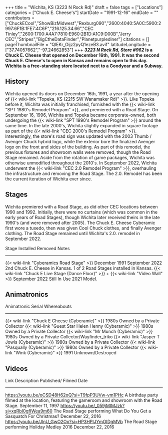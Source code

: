 +++
title = "Wichita, KS (3223 N Rock Rd)"
draft = false
tags = ["Locations"]
categories = ["Chuck E. Cheese's"]
startDate = "1991-12-16"
endDate = ""
contributors = ["ChuckECool","ShowBizMidwest","Rexburg090","2600:4040:5A0C:5900:2997:6F1B:1FE7:4C6F","216.125.34.66","CEC Tinley","2600:1700:A4A7:7810:E960:2B1D:A1C9:D00B","Jerry CEC","Stripes","BigCtheDataFinder","Planetpurplediner"]
citations = []
pageThumbnailFile = "QlEKr_Oijz2pyQ1ezeB3.avif"
latitudeLongitude = ["37.74057662","-97.24662853"]
+++
***3223 N Rock Rd, Store #962* is a Chuck E. Cheese that opened on December 16th, 1991. It was the second Chuck E. Cheese's to open in Kansas and remains open to this day. Wichita is a free-standing store located next to a Goodyear and a Subway.**

## History

Wichita opened its doors on December 16th, 1991, a year after the opening of {{< wiki-link "Topeka, KS (2215 SW Wanamaker Rd)" >}}. Like Topeka before it, Wichita was initially franchised, furnished with the {{< wiki-link "SPT 1980's Remodel Program" >}}, and premiered with a Road Stage. On September 16, 1996, Wichita and Topeka became corporate-owned, both undergoing the {{< wiki-link "SPT 1990's Remodel Program" >}} around the same time.
In the late 2000's, Wichita slightly expanded in square footage as part of the {{< wiki-link "CEC 2000's Remodel Program" >}}. Interestingly, the store's road sign was updated with the 2003 Thumb / Avenger Chuck hybrid logo, while the exterior bore the finalized Avenger logo on the front and sides of the building. As part of this remodel, the previous fixtures and showroom walls were removed, though the Road Stage remained. Aside from the rotation of game packages, Wichita was otherwise unmodified throughout the 2010's.
In September 2022, Wichita underwent the {{< wiki-link "CEC 2.0 Remodel Program" >}}, overhauling the infrastructure and removing the Road Stage. The 2.0. Remodel has been the current iteration of Wichita ever since.

## Stages

Wichita premiered with a Road Stage, as did other CEC locations between 1990 and 1992. Initially, there were no curtains (which was common in the early years of Road Stages), though Wichita later received theirs in the late 1990's (and were removed after 2005). The Chuck E. Cheese Cyberamic first wore a tuxedo, then was given Cool Chuck clothes, and finally Avenger clothing. The Road Stage remained until Wichita's 2.0. remodel in September 2022.

  Stage                                                                                           Installed        Removed          Notes
  ----------------------------------------------------------------------------------------------- ---------------- ---------------- ------------------------------------------------------------------------
  {{< wiki-link "Cyberamics Road Stage" >}}                                                   December 1991    September 2022   2nd Chuck E. Cheese in Kansas. 1 of 2 Road Stages installed in Kansas.
  {{< wiki-link "Chuck E Live Stage (Dance Floor)" >}} + {{< wiki-link "Video Wall" >}}   September 2022   Still In Use     2021 Model.

## Animatronics

  Animatronic                                                  Serial   Whereabouts
  ------------------------------------------------------------ -------- ----------------------------------------------
  {{< wiki-link "Chuck E Cheese (Cyberamic)" >}}           1980s    Owned by a Private Collector
  {{< wiki-link "Guest Star Helen Henny (Cyberamic)" >}}   1980s    Owned by a Private Collector
  {{< wiki-link "Mr Munch (Cyberamic)" >}}                 1980s    Owned by a Private Collector/Wayfinder_triko
  {{< wiki-link "Jasper T Jowls (Cyberamic)" >}}           1980s    Owned by a Private Collector
  {{< wiki-link "Pasqually (Cyberamic)" >}}                1980s    Owned by a Private Collector
  {{< wiki-link "Wink (Cyberamic)" >}}                     1991     Unknown/Destroyed

## Videos

  Link                                                Description                                                                                         Published/ Filmed Date
  --------------------------------------------------- --------------------------------------------------------------------------------------------------- ------------------------
  https://youtu.be/oCSD48H62oQ?si=T9fpP3UVw-vm1PHc    A birthday party filmed at the location, featuring the gameroom and showroom with the Road Stage.   September 11, 1997
  https://youtu.be/_059jMIMJzk?si=xqRbI0gfIWea9m60   The Road Stage performing What Do You Get a Sasquatch For Christmas?                                December 22, 2016
  https://youtu.be/JlnU_GwO2Oo?si=HP3HPlJYmOIDgMVb    The Road Stage performing Holiday Medley 2016                                                       December 22, 2016
